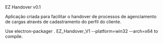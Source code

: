 EZ Handover v0.1

Aplicação criada para facilitar o handover de processos de agenciamento de cargas através de cadastramento do perfil do cliente.

Use electron-packager . EZ_Handover_V1 --platform=win32 --arch=x64 to compile.